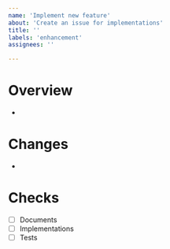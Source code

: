 ```yaml
---
name: 'Implement new feature'
about: 'Create an issue for implementations'
title: ''
labels: 'enhancement'
assignees: ''

---
```


# Overview
- 

# Changes
- 

# Checks
- [ ] Documents
- [ ] Implementations
- [ ] Tests
